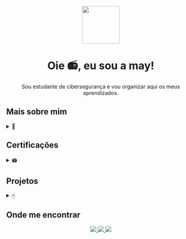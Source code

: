 <p align="center"><img src="https://s12.gifyu.com/images/SVzj5.gif" width="100"/></p>

<h1 align="center">Oie 📻, eu sou a may!</h1>

<p align="center">Sou estudante de cibersegurança e vou organizar aqui os meus aprendizados. </p>



## Mais sobre mim
<details>
    <summary>💾</summary>

<p align="left"> 
Fiz Design de Moda, mas prefiro dizer sou bordadeira. Fui professora de bordado livre e artesã autônoma por alguns anos. Hoje me encontro como estudante de segurança cibernética. E, as linhas e agulhas ainda continuam na minha vida, mantenho o bordado livre como hobby. Curiosa e motivada por aprendizados, dedico-me integralmente a minha transição de carreira.
</p>

 </details>


## Certificações
<details>
<summary>🖨 </summary>

<p align="left">
   <a href="https://www.credly.com/badges/e0627c9f-a2b4-47f3-971b-6d5117786de7/public_url" target="_blank"> <img src="https://images.credly.com/size/340x340/images/63482325-a0d6-4f64-ae75-f5f33922c7d0/CompTIA_A_2Bce.png" alt="CompTIA" width="70px"/>
   </a>
   <a href="https://www.credly.com/badges/4f5334e7-9133-44d0-b9b0-dcc263ea4044/public_url" target="_blank"> <img src="https://i.ibb.co/tBZNy29/twitter-thumb-201604-1.png" alt="CCST" width="70px"/>
   </a>
   <a href="https://www.credly.com/badges/40c273a9-6b41-457c-be1a-9718ef709c11/public_url" target="_blank"> <img src="https://images.credly.com/size/340x340/images/441578ec-c0f3-46cc-95fc-86b27e90cf4f/image.png" alt="Path" width="70px"/>
     </a>
   <a href="https://www.credly.com/badges/b26914c4-2fba-4c53-a01c-02b32706e9ab/public_url" target="_blank"> <img src="https://images.credly.com/size/340x340/images/00634f82-b07f-4bbd-a6bb-53de397fc3a6/image.png" alt="AWS" width="70px"/>
     </a>
   <a href="https://www.credly.com/badges/da6475f2-5932-4290-8e7f-f10d226e6181/public_url" target="_blank"> <img src="https://images.credly.com/size/340x340/images/fc1352af-87fa-4947-ba54-398a0e63322e/security-compliance-and-identity-fundamentals-600x600.png" alt="Azure" width="70px"/>
     </a>
</p>
</details>



## Projetos
<details>
<summary>🖱</summary>

<p align="left"> 🚧 ainda em construção... 🚧 
   
</p>

 </details>


## Onde me encontrar

<p align="center">
  <a href="mailto:mayarafernandes.cyber@gmail.com">
      <img src="https://img.shields.io/badge/Gmail-EA4335.svg?style=for-the-badge&logo=Gmail&logoColor=white" />
  </a>
  <a href="https://www.linkedin.com/in/mayara-lima-fernandes">
    <img src="https://img.shields.io/badge/LinkedIn-0A66C2.svg?style=for-the-badge&logo=LinkedIn&logoColor=white" />
  </a>
  <a href="https://tryhackme.com/p/cyber.may">
    <img src="https://img.shields.io/badge/TryHackMe-212C42.svg?style=for-the-badge&logo=TryHackMe&logoColor=white" />        
  </a>
</p>
